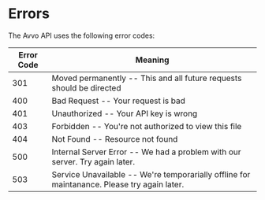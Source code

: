 # Errors

The Avvo API uses the following error codes:


Error Code | Meaning
---------- | -------
301 | Moved permanently -- This and all future requests should be directed
400 | Bad Request -- Your request is bad
401 | Unauthorized -- Your API key is wrong
403 | Forbidden -- You're not authorized to view this file
404 | Not Found -- Resource not found
500 | Internal Server Error -- We had a problem with our server. Try again later.
503 | Service Unavailable -- We're temporarially offline for maintanance. Please try again later.
